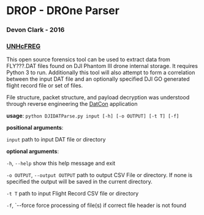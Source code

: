 # DROP - DROne Parser
### Devon Clark - 2016
### [UNHcFREG](https://www.unhcfreg.com/)

This open source forensics tool can be used to extract data from FLY???.DAT files found on DJI Phantom III drone internal storage. It requires Python 3 to run. Additionally this tool will also attempt to form a correlation between the input DAT file and an optionally specified DJI GO generated flight record file or set of files.

File structure, packet structure, and payload decryption was understood through reverse engineering the [DatCon](https://datfile.net/) application

**usage**: `python DJIDATParse.py input [-h] [-o OUTPUT] [-t T] [-f]`

**positional arguments**:

  `input`               path to input DAT file or directory

**optional arguments**:

  `-h`, `--help`        show this help message and exit
  
  `-o OUTPUT`, `--output OUTPUT`
                        path to output CSV File or directory. If none is
                        specified the output will be saved in the current
                        directory.
                        
  `-t T`                path to input Flight Record CSV file or directory
  
  `-f`, `--force        force processing of file(s) if correct file header is
                        not found
